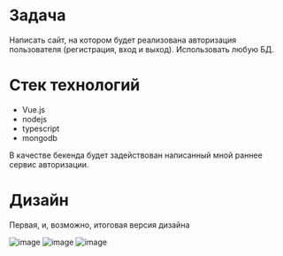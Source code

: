 # Задача
Написать сайт, на котором будет реализована авторизация пользователя (регистрация, вход и выход). Использовать любую БД.

# Стек технологий
- Vue.js
- nodejs
- typescript
- mongodb

В качестве бекенда будет задействован написанный мной раннее сервис авторизации.

# Дизайн
Первая, и, возможно, итоговая версия дизайна

![image](https://github.com/Nihuaway/authorization_page/assets/115393573/7d2d1135-d9bf-48d9-97e2-01ec564e3c64)
![image](https://github.com/Nihuaway/authorization_page/assets/115393573/15d42c7d-d9e0-4764-97a5-aab3090592fb)
![image](https://github.com/Nihuaway/authorization_page/assets/115393573/52e65e58-d03d-4292-a8eb-c82b1d155b68)
